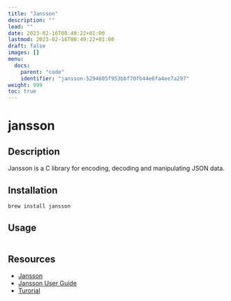 ```yaml
---
title: "Jansson"
description: ""
lead: ""
date: 2023-02-16T08:49:22+01:00
lastmod: 2023-02-16T08:49:22+01:00
draft: false
images: []
menu:
  docs:
    parent: "code"
    identifier: "jansson-5294605f953bbf70fb44e6fa4ee7a297"
weight: 999
toc: true
---
```

# jansson

## Description

Jansson is a C library for encoding, decoding and manipulating JSON data.

## Installation

```bash
brew install jansson
```

## Usage

```bash
```

## Resources

- [Jansson](http://www.digip.org/jansson/)
- [Jansson User Guide](https://jansson.readthedocs.io/en/latest/index.html)
- [Turorial](https://jansson.readthedocs.io/en/latest/tutorial.html)